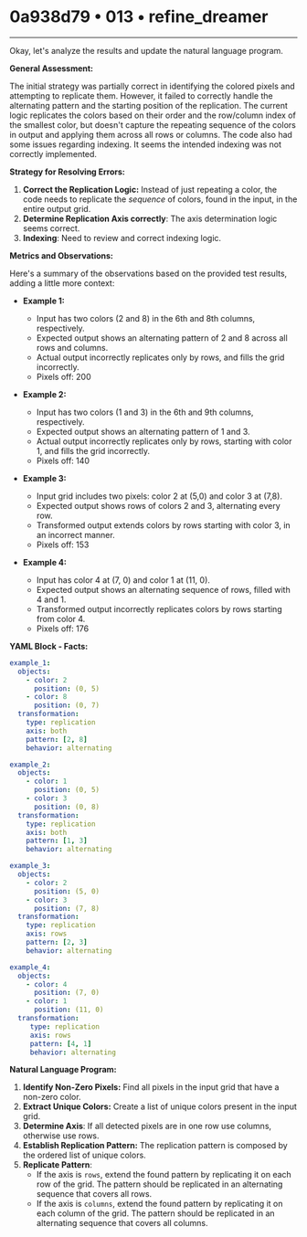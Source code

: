 # 0a938d79 • 013 • refine_dreamer

---
Okay, let's analyze the results and update the natural language program.

**General Assessment:**

The initial strategy was partially correct in identifying the colored pixels and attempting to replicate them. However, it failed to correctly handle the alternating pattern and the starting position of the replication. The current logic replicates the colors based on their order and the row/column index of the smallest color, but doesn't capture the repeating sequence of the colors in output and applying them across all rows or columns. The code also had some issues regarding indexing. It seems the intended indexing was not correctly implemented.

**Strategy for Resolving Errors:**

1.  **Correct the Replication Logic:** Instead of just repeating a color, the code needs to replicate the *sequence* of colors, found in the input, in the entire output grid.
2.  **Determine Replication Axis correctly**: The axis determination logic seems correct.
3. **Indexing**: Need to review and correct indexing logic.

**Metrics and Observations:**

Here's a summary of the observations based on the provided test results, adding a little more context:

*   **Example 1:**
    *   Input has two colors (2 and 8) in the 6th and 8th columns, respectively.
    *   Expected output shows an alternating pattern of 2 and 8 across all rows and columns.
    *   Actual output incorrectly replicates only by rows, and fills the grid incorrectly.
    *    Pixels off: 200

*   **Example 2:**
    *   Input has two colors (1 and 3) in the 6th and 9th columns, respectively.
    *   Expected output shows an alternating pattern of 1 and 3.
    *   Actual output incorrectly replicates only by rows, starting with color 1, and fills the grid incorrectly.
    *   Pixels off: 140

*   **Example 3:**
    *    Input grid includes two pixels: color 2 at (5,0) and color 3 at (7,8).
    *   Expected output shows rows of colors 2 and 3, alternating every row.
    *   Transformed output extends colors by rows starting with color 3, in an incorrect manner.
    *   Pixels off: 153

*   **Example 4:**
    *   Input has color 4 at (7, 0) and color 1 at (11, 0).
    *    Expected output shows an alternating sequence of rows, filled with 4 and 1.
    *    Transformed output incorrectly replicates colors by rows starting from color 4.
    *   Pixels off: 176

**YAML Block - Facts:**

```yaml
example_1:
  objects:
    - color: 2
      position: (0, 5)
    - color: 8
      position: (0, 7)
  transformation:
    type: replication
    axis: both
    pattern: [2, 8]
    behavior: alternating

example_2:
  objects:
    - color: 1
      position: (0, 5)
    - color: 3
      position: (0, 8)
  transformation:
    type: replication
    axis: both
    pattern: [1, 3]
    behavior: alternating

example_3:
  objects:
    - color: 2
      position: (5, 0)
    - color: 3
      position: (7, 8)
  transformation:
    type: replication
    axis: rows
    pattern: [2, 3]
    behavior: alternating

example_4:
  objects:
    - color: 4
      position: (7, 0)
    - color: 1
      position: (11, 0)
  transformation:
     type: replication
     axis: rows
     pattern: [4, 1]
     behavior: alternating

```

**Natural Language Program:**

1.  **Identify Non-Zero Pixels:** Find all pixels in the input grid that have a non-zero color.
2.  **Extract Unique Colors:** Create a list of unique colors present in the input grid.
3. **Determine Axis**: If all detected pixels are in one row use columns, otherwise use rows.
4.  **Establish Replication Pattern:** The replication pattern is composed by the ordered list of unique colors.
5. **Replicate Pattern**:
    *  If the axis is `rows`, extend the found pattern by replicating it on each row of the grid. The pattern should be replicated in an alternating sequence that covers all rows.
    *  If the axis is `columns`, extend the found pattern by replicating it on each column of the grid. The pattern should be replicated in an alternating sequence that covers all columns.



